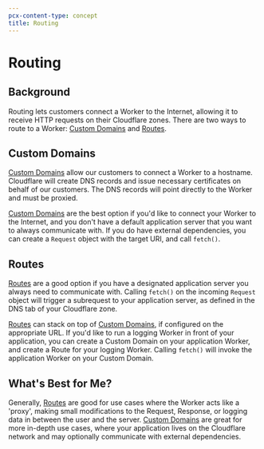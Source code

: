 ```yaml
---
pcx-content-type: concept
title: Routing
---
```


# Routing

## Background

Routing lets customers connect a Worker to the Internet, allowing it to receive HTTP requests on their Cloudflare zones. There are two ways to route to a Worker: [Custom Domains](/workers/platform/routing/custom-domains) and [Routes](/workers/platform/routing/routes).

## Custom Domains
[Custom Domains](/workers/platform/routing/custom-domains) allow our customers to connect a Worker to a hostname. Cloudflare will create DNS records and issue necessary certificates on behalf of our customers. The DNS records will point directly to the Worker and must be proxied.

[Custom Domains](/workers/platform/routing/custom-domains) are the best option if you'd like to connect your Worker to the Internet, and you don't have a default application server that you want to always communicate with. If you do have external dependencies, you can create a `Request` object with the target URI, and call `fetch()`.

## Routes
[Routes](/workers/platform/routing/routes) are a good option if you have a designated application server you always need to communicate with. Calling `fetch()` on the incoming `Request` object will trigger a subrequest to your application server, as defined in the DNS tab of your Cloudflare zone.

[Routes](/workers/platform/routing/routes) can stack on top of [Custom Domains](/workers/platform/routing/custom-domains), if configured on the appropriate URL. If you'd like to run a logging Worker in front of your application, you can create a Custom Domain on your application Worker, and create a Route for your logging Worker. Calling `fetch()` will invoke the application Worker on your Custom Domain.

## What's Best for Me?

Generally, [Routes](/workers/platform/routing/routes) are good for use cases where the Worker acts like a 'proxy', making small modifications to the Request, Response, or logging data in between the user and the server. [Custom Domains](/workers/platform/routing/custom-domains) are great for more in-depth use cases, where your application lives on the Cloudflare network and may optionally communicate with external dependencies.
